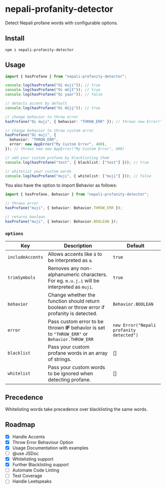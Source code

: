 # nepali-profanity-detector

Detect Nepali profane words with configurable options.

## Install

```
npm i nepali-profanity-detector
```

## Usage

```ts
import { hasProfane } from "nepali-profanity-detector";

console.log(hasProfane("Oi muji")); // true
console.log(hasProfane("Oi mUjI")); // true
console.log(hasProfane("Oi yaar")); // false

// detects accent by default
console.log(hasProfane("Oi ḿüjį")); // true

// change behavior to throw error
hasProfane("Oi muji", { behavior: "THROW_ERR" }); // throws new Error("Nepali profanity detected")

// change behavior to throw custom error
hasProfane("Oi muji", {
  behavior: "THROW_ERR",
  error: new AppError("My Custom Error", 400),
}); // throws new new AppError("My Custom Error", 400)

// add your custom profane by blacklisting them
console.log(hasProfane("test", { blacklist: ["test"] })); // true

// whitelist your custom words
console.log(hasProfane("muji", { whitelist: ["muji"] })); // false
```

You also have the option to import Behavior as follows:

```ts
import { hasProfane, Behavior } from "nepali-profanity-detector";

// throws error
hasProfane("muji", { behavior: Behavior.THROW_ERR });

// returns boolean
hasProfane("muji", { behavior: Behavior.BOOLEAN });
```

### `options`

| Key              | Description                                                                                    | Default                                  |
| ---------------- | ---------------------------------------------------------------------------------------------- | ---------------------------------------- |
| `includeAccents` | Allows accents like `ä` to be interpreted as `a`.                                              | `true`                                   |
| `trimSymbols`    | Removes any non-alphanumeric characters. For eg. `m.u.j.i` will be interpreted as `muji`.      | `true`                                   |
| `behavior`       | Change whether the function should return boolean or throw error if profanity is detected.     | `Behavior.BOOLEAN`                       |
| `error`          | Pass custom error to be thrown **IF** behavior is set to `"THROW_ERR"` or `Behavior.THROW_ERR` | `new Error("Nepali profanity detected")` |
| `blacklist`      | Pass your custom profane words in an array of strings.                                         | []                                       |
| `whitelist`      | Pass your custom words to be ignored when detecting profane.                                   | []                                       |

## Precedence

Whitelisting words take precedence over blacklisting the same words.

## Roadmap

- [x] Handle Accents
- [x] Throw Error Behaviour Option
- [x] Usage Documentation with examples
- [ ] @use JSDoc
- [x] Whitelisting support
- [x] Further Blacklisting support
- [ ] Automate Code Linting
- [ ] Test Coverage
- [ ] Handle Leetspeaks

